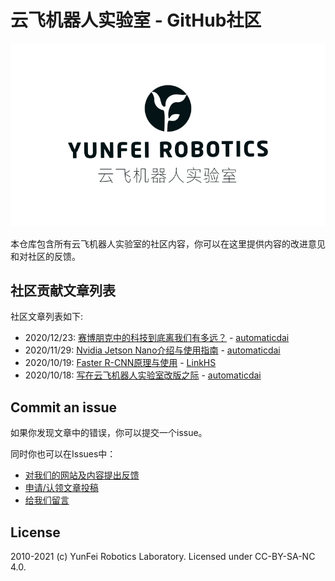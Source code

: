 # 云飞机器人实验室 - GitHub社区
![banner](banner-logo.png)

本仓库包含所有云飞机器人实验室的社区内容，你可以在这里提供内容的改进意见和对社区的反馈。

## 社区贡献文章列表

社区文章列表如下:

- 2020/12/23: [赛博朋克中的科技到底离我们有多远？](posts/how-far-is-cyberpunk.md) - [automaticdai](https://github.com/automaticdai)
- 2020/11/29: [Nvidia Jetson Nano介绍与使用指南](posts/nvidia-jetson-nano-intro-and-guidance.md) - [automaticdai](https://github.com/automaticdai)
- 2020/10/19: [Faster R-CNN原理与使用](posts/faster-rcnn-intro.md) - [LinkHS](https://github.com/linkhs)
- 2020/10/18: [写在云飞机器人实验室改版之际](posts/community-campaign.md) - [automaticdai](https://github.com/automaticdai)

## Commit an issue

如果你发现文章中的错误，你可以提交一个issue。

同时你也可以在Issues中：

- [对我们的网站及内容提出反馈](https://github.com/yfrobotics/community/issues/3)
- [申请/认领文章投稿](https://github.com/yfrobotics/community/issues/2)
- [给我们留言](https://github.com/yfrobotics/community/issues/1)

## License

2010-2021 (c) YunFei Robotics Laboratory. Licensed under CC-BY-SA-NC 4.0.
